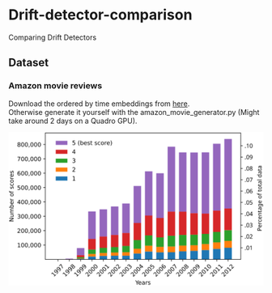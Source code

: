 # Drift-detector-comparison

Comparing Drift Detectors

## Dataset

### Amazon movie reviews

Download the ordered by time embeddings from [here](https://drive.google.com/drive/folders/1CRwXsKj8984PF0Cg7wpVu7Ib8S0SATof).  
Otherwise generate it yourself with the amazon_movie_generator.py (Might take around 2 days on a Quadro GPU).

![](figures/amazon-overview/amazon-overview.svg)
